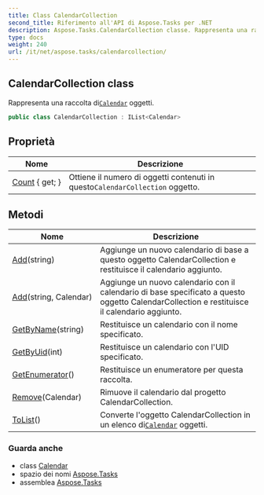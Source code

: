 ```yaml
---
title: Class CalendarCollection
second_title: Riferimento all'API di Aspose.Tasks per .NET
description: Aspose.Tasks.CalendarCollection classe. Rappresenta una raccolta diCalendar oggetti.
type: docs
weight: 240
url: /it/net/aspose.tasks/calendarcollection/
---
```

## CalendarCollection class

Rappresenta una raccolta di[`Calendar`](../calendar/) oggetti.

```csharp
public class CalendarCollection : IList<Calendar>
```

## Proprietà

| Nome | Descrizione |
| --- | --- |
| [Count](../../aspose.tasks/calendarcollection/count/) { get; } | Ottiene il numero di oggetti contenuti in questo`CalendarCollection` oggetto. |

## Metodi

| Nome | Descrizione |
| --- | --- |
| [Add](../../aspose.tasks/calendarcollection/add/#add)(string) | Aggiunge un nuovo calendario di base a questo oggetto CalendarCollection e restituisce il calendario aggiunto. |
| [Add](../../aspose.tasks/calendarcollection/add/#add_1)(string, Calendar) | Aggiunge un nuovo calendario con il calendario di base specificato a questo oggetto CalendarCollection e restituisce il calendario aggiunto. |
| [GetByName](../../aspose.tasks/calendarcollection/getbyname/)(string) | Restituisce un calendario con il nome specificato. |
| [GetByUid](../../aspose.tasks/calendarcollection/getbyuid/)(int) | Restituisce un calendario con l'UID specificato. |
| [GetEnumerator](../../aspose.tasks/calendarcollection/getenumerator/)() | Restituisce un enumeratore per questa raccolta. |
| [Remove](../../aspose.tasks/calendarcollection/remove/)(Calendar) | Rimuove il calendario dal progetto CalendarCollection. |
| [ToList](../../aspose.tasks/calendarcollection/tolist/)() | Converte l'oggetto CalendarCollection in un elenco di[`Calendar`](../calendar/) oggetti. |

### Guarda anche

* class [Calendar](../calendar/)
* spazio dei nomi [Aspose.Tasks](../../aspose.tasks/)
* assemblea [Aspose.Tasks](../../)


